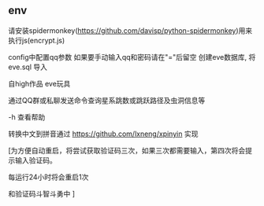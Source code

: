 ## env
请安装spidermonkey(https://github.com/davisp/python-spidermonkey)用来执行js(encrypt.js)



config中配置qq参数
如果要手动输入qq和密码请在"="后留空
创建eve数据库, 将eve.sql 导入

自high作品
eve玩具

通过QQ群或私聊发送命令查询星系跳数或跳跃路径及虫洞信息等

-h 查看帮助

转换中文到拼音通过 https://github.com/lxneng/xpinyin 实现

[为方便自动重启，将尝试获取验证码三次，如果三次都需要输入，第四次将会提示输入验证码。

每运行24小时将会重启1次

和验证码斗智斗勇中
]


